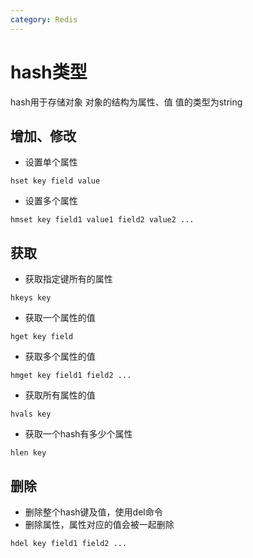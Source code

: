 ```yaml
---
category: Redis
---
```


# hash类型

hash⽤于存储对象
对象的结构为属性、值
 值的类型为string

## 增加、修改
* 设置单个属性
```
hset key field value
```
- 设置多个属性
```
hmset key field1 value1 field2 value2 ...
```

## 获取

- 获取指定键所有的属性
```
hkeys key
```

- 获取⼀个属性的值
```
hget key field
```

- 获取多个属性的值
```
hmget key field1 field2 ...
```

- 获取所有属性的值
```
hvals key
```
- 获取一个hash有多少个属性
```
hlen key
```

## 删除

- 删除整个hash键及值，使⽤del命令
- 删除属性，属性对应的值会被⼀起删除
```
hdel key field1 field2 ...
```
